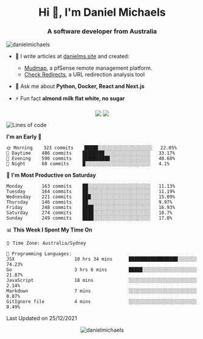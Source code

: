 <h1 align="center">Hi 👋, I'm Daniel Michaels</h1>
<h3 align="center">A software developer from Australia</h3>
<p align="left"> <img src="https://komarev.com/ghpvc/?username=danielmichaels" alt="danielmichaels" /> </p>

- 📝 I write articles at [danielms.site](https://danielms.site?ref=danielmichaels-github) and created:
    - [Mudmap](https://mudmap.io?ref=danielmichaels-github), a pfSense remote management platform.
    - [Check Redirects](https://www.check-redirects.com?ref=danielmichaels-github), a URL redirection analysis tool
- 💬 Ask me about **Python, Docker, React and Next.js**

- ⚡ Fun fact **almond milk flat white, no sugar**

<p align="center">
<a href="https://twitter.com/dansult" target="_blank"><img align="center" src="https://img.shields.io/badge/twitter-%231DA1F2.svg?&style=for-the-badge&logo=twitter&logoColor=white"></a>
<a href="https://linkedin.com/in/daniel-michaels" target="_blank"><img align="center" src="https://img.shields.io/badge/linkedin-%230077B5.svg?&style=for-the-badge&logo=linkedin&logoColor=white"></a>
</p>

<!--START_SECTION:waka-->
![Lines of code](https://img.shields.io/badge/From%20Hello%20World%20I%27ve%20Written--389%20lines%20of%20code-blue)

**I'm an Early 🐤** 

```text
🌞 Morning    323 commits    █████░░░░░░░░░░░░░░░░░░░░   22.05% 
🌆 Daytime    486 commits    ████████░░░░░░░░░░░░░░░░░   33.17% 
🌃 Evening    596 commits    ██████████░░░░░░░░░░░░░░░   40.68% 
🌙 Night      60 commits     █░░░░░░░░░░░░░░░░░░░░░░░░   4.1%

```
📅 **I'm Most Productive on Saturday** 

```text
Monday       163 commits    ██░░░░░░░░░░░░░░░░░░░░░░░   11.13% 
Tuesday      164 commits    ██░░░░░░░░░░░░░░░░░░░░░░░   11.19% 
Wednesday    221 commits    ███░░░░░░░░░░░░░░░░░░░░░░   15.09% 
Thursday     146 commits    ██░░░░░░░░░░░░░░░░░░░░░░░   9.97% 
Friday       248 commits    ████░░░░░░░░░░░░░░░░░░░░░   16.93% 
Saturday     274 commits    ████░░░░░░░░░░░░░░░░░░░░░   18.7% 
Sunday       249 commits    ████░░░░░░░░░░░░░░░░░░░░░   17.0%

```


📊 **This Week I Spent My Time On** 

```text
⌚︎ Time Zone: Australia/Sydney

💬 Programming Languages: 
JSX                      10 hrs 34 mins      ██████████████████░░░░░░░   74.23% 
Go                       3 hrs 6 mins        █████░░░░░░░░░░░░░░░░░░░░   21.87% 
JavaScript               18 mins             ░░░░░░░░░░░░░░░░░░░░░░░░░   2.14% 
Markdown                 7 mins              ░░░░░░░░░░░░░░░░░░░░░░░░░   0.87% 
GitIgnore file           4 mins              ░░░░░░░░░░░░░░░░░░░░░░░░░   0.49%

```


 Last Updated on 25/12/2021
<!--END_SECTION:waka-->

<p align="center"> <img src="https://github-readme-stats.vercel.app/api?username=danielmichaels&show_icons=true" alt="danielmichaels" /> </p>


